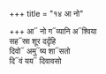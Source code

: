 +++
title = "१४ आ नो"

+++
आ᳓ नो ग᳓व्यानि अ᳓श्विया  
सह᳓स्रा शूर दर्दृहि  
दिवो᳓ अमु᳓ष्य शा᳓सतो  
दि᳓वं यय᳓ दिवावसो